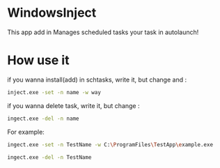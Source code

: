 # WindowsInject
This app add in Manages scheduled tasks your task in autolaunch!
# How use it
if you wanna install(add) in schtasks, write it, but change <name> and <way>:
```sh
inject.exe -set -n name -w way
```
if you wanna delete task, write it, but change <name>:
```sh
ingect.exe -del -n name
```
 For example:
```sh
ingect.exe -set -n TestName -w C:\ProgramFiles\TestApp\example.exe
```
```sh
ingect.exe -del -n TestName
```
